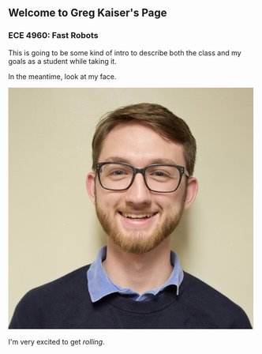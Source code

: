 ## Welcome to Greg Kaiser's Page
### ECE 4960: Fast Robots

This is going to be some kind of intro to describe both the class and my goals as a student while taking it.

In the meantime, look at my face.

![Greg's Face](headshot_crop.png)

I'm very excited to get _rolling_.

